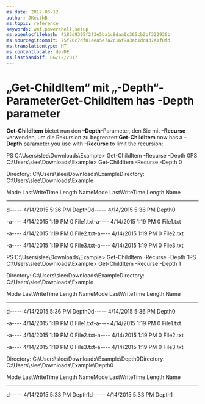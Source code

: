 ```yaml
---
ms.date: 2017-06-12
author: JKeithB
ms.topic: reference
keywords: wmf,powershell,setup
ms.openlocfilehash: 4185d9395f2f3e5ba1c8daa0c365cb2bf322936b
ms.sourcegitcommit: 75f70c7df01eea5e7a2c16f9a3ab1dd437a1f8fd
ms.translationtype: HT
ms.contentlocale: de-DE
ms.lasthandoff: 06/12/2017
---
```

# <a name="get-childitem-has--depth-parameter"></a><span data-ttu-id="03bae-102">„Get-ChildItem“ mit „-Depth“-Parameter</span><span class="sxs-lookup"><span data-stu-id="03bae-102">Get-ChildItem has -Depth parameter</span></span>
<span data-ttu-id="03bae-103">**Get-ChildItem** bietet nun den **–Depth**-Parameter, den Sie mit **–Recurse** verwenden, um die Rekursion zu begrenzen:</span><span class="sxs-lookup"><span data-stu-id="03bae-103">**Get-ChildItem** now has a **–Depth** parameter you use with **–Recurse** to limit the recursion:</span></span>

<span data-ttu-id="03bae-104">PS C:\\Users\\slee\\Downloads\\Example&gt; Get-ChildItem -Recurse -Depth 0</span><span class="sxs-lookup"><span data-stu-id="03bae-104">PS C:\\Users\\slee\\Downloads\\Example&gt; Get-ChildItem -Recurse -Depth 0</span></span>

<span data-ttu-id="03bae-105">Directory: C:\\Users\\slee\\Downloads\\Example</span><span class="sxs-lookup"><span data-stu-id="03bae-105">Directory: C:\\Users\\slee\\Downloads\\Example</span></span>

<span data-ttu-id="03bae-106">Mode LastWriteTime Length Name</span><span class="sxs-lookup"><span data-stu-id="03bae-106">Mode LastWriteTime Length Name</span></span>

---- ------------- ------ ----

<span data-ttu-id="03bae-107">d----- 4/14/2015 5:36 PM Depth0</span><span class="sxs-lookup"><span data-stu-id="03bae-107">d----- 4/14/2015 5:36 PM Depth0</span></span>

<span data-ttu-id="03bae-108">-a---- 4/14/2015 1:19 PM 0 File1.txt</span><span class="sxs-lookup"><span data-stu-id="03bae-108">-a---- 4/14/2015 1:19 PM 0 File1.txt</span></span>

<span data-ttu-id="03bae-109">-a---- 4/14/2015 1:19 PM 0 File2.txt</span><span class="sxs-lookup"><span data-stu-id="03bae-109">-a---- 4/14/2015 1:19 PM 0 File2.txt</span></span>

<span data-ttu-id="03bae-110">-a---- 4/14/2015 1:19 PM 0 File3.txt</span><span class="sxs-lookup"><span data-stu-id="03bae-110">-a---- 4/14/2015 1:19 PM 0 File3.txt</span></span>

<span data-ttu-id="03bae-111">PS C:\\Users\\slee\\Downloads\\Example&gt; Get-ChildItem -Recurse -Depth 1</span><span class="sxs-lookup"><span data-stu-id="03bae-111">PS C:\\Users\\slee\\Downloads\\Example&gt; Get-ChildItem -Recurse -Depth 1</span></span>

<span data-ttu-id="03bae-112">Directory: C:\\Users\\slee\\Downloads\\Example</span><span class="sxs-lookup"><span data-stu-id="03bae-112">Directory: C:\\Users\\slee\\Downloads\\Example</span></span>

<span data-ttu-id="03bae-113">Mode LastWriteTime Length Name</span><span class="sxs-lookup"><span data-stu-id="03bae-113">Mode LastWriteTime Length Name</span></span>

---- ------------- ------ ----

<span data-ttu-id="03bae-114">d----- 4/14/2015 5:36 PM Depth0</span><span class="sxs-lookup"><span data-stu-id="03bae-114">d----- 4/14/2015 5:36 PM Depth0</span></span>

<span data-ttu-id="03bae-115">-a---- 4/14/2015 1:19 PM 0 File1.txt</span><span class="sxs-lookup"><span data-stu-id="03bae-115">-a---- 4/14/2015 1:19 PM 0 File1.txt</span></span>

<span data-ttu-id="03bae-116">-a---- 4/14/2015 1:19 PM 0 File2.txt</span><span class="sxs-lookup"><span data-stu-id="03bae-116">-a---- 4/14/2015 1:19 PM 0 File2.txt</span></span>

<span data-ttu-id="03bae-117">-a---- 4/14/2015 1:19 PM 0 File3.txt</span><span class="sxs-lookup"><span data-stu-id="03bae-117">-a---- 4/14/2015 1:19 PM 0 File3.txt</span></span>

<span data-ttu-id="03bae-118">Directory: C:\\Users\\slee\\Downloads\\Example\\Depth0</span><span class="sxs-lookup"><span data-stu-id="03bae-118">Directory: C:\\Users\\slee\\Downloads\\Example\\Depth0</span></span>

<span data-ttu-id="03bae-119">Mode LastWriteTime Length Name</span><span class="sxs-lookup"><span data-stu-id="03bae-119">Mode LastWriteTime Length Name</span></span>

---- ------------- ------ ----

<span data-ttu-id="03bae-120">d----- 4/14/2015 5:33 PM Depth1</span><span class="sxs-lookup"><span data-stu-id="03bae-120">d----- 4/14/2015 5:33 PM Depth1</span></span>

